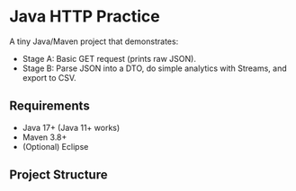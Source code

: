 # Java HTTP Practice

A tiny Java/Maven project that demonstrates:
- Stage A: Basic GET request (prints raw JSON).
- Stage B: Parse JSON into a DTO, do simple analytics with Streams, and export to CSV.

## Requirements
- Java 17+ (Java 11+ works)
- Maven 3.8+
- (Optional) Eclipse

## Project Structure